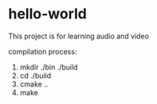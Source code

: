 # hello-world

This project is for learning audio and video

compilation process:

1. mkdir ./bin ./build
2. cd ./build
3. cmake ..
4. make